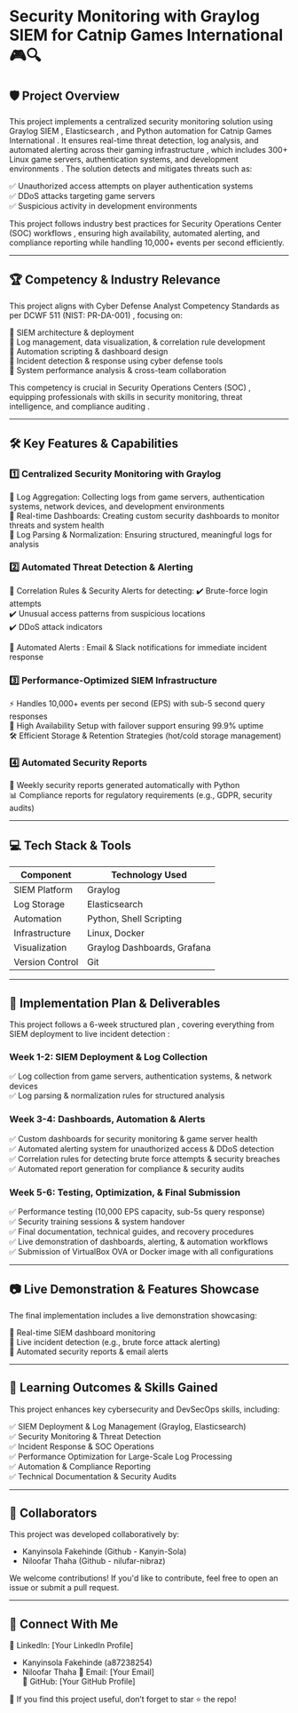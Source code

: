 #  Security Monitoring with Graylog SIEM for Catnip Games International  🎮🔍

##  🛡️ Project Overview 
This project implements a  centralized security monitoring solution  using  Graylog SIEM ,  Elasticsearch , and  Python automation  for  Catnip Games International . It ensures  real-time threat detection, log analysis, and automated alerting  across their  gaming infrastructure , which includes  300+ Linux game servers, authentication systems, and development environments . The solution detects and mitigates threats such as:

✅  Unauthorized access attempts  on player authentication systems  
✅  DDoS attacks targeting game servers   
✅  Suspicious activity in development environments   

This project follows industry best practices for  Security Operations Center (SOC) workflows , ensuring  high availability, automated alerting, and compliance reporting  while handling  10,000+ events per second  efficiently.

---

##  🏆 Competency & Industry Relevance 
This project aligns with  Cyber Defense Analyst Competency Standards  as per  DCWF 511 (NIST: PR-DA-001) , focusing on:

🔹  SIEM architecture & deployment   
🔹  Log management, data visualization, & correlation rule development   
🔹  Automation scripting & dashboard design   
🔹  Incident detection & response using cyber defense tools   
🔹  System performance analysis & cross-team collaboration   

This competency is crucial in  Security Operations Centers (SOC) , equipping professionals with skills in  security monitoring, threat intelligence, and compliance auditing .

---

##  🛠️ Key Features & Capabilities 

###  1️⃣ Centralized Security Monitoring with Graylog 
🔹  Log Aggregation:  Collecting logs from  game servers, authentication systems, network devices, and development environments   
🔹  Real-time Dashboards:  Creating  custom security dashboards  to monitor threats and system health  
🔹  Log Parsing & Normalization:  Ensuring structured, meaningful logs for analysis  

###  2️⃣ Automated Threat Detection & Alerting 
🚨  Correlation Rules & Security Alerts  for detecting:
✔️  Brute-force login attempts   
✔️  Unusual access patterns  from suspicious locations  
✔️  DDoS attack indicators   

🔔  Automated Alerts : Email & Slack notifications for immediate incident response  

###  3️⃣ Performance-Optimized SIEM Infrastructure 
⚡  Handles 10,000+ events per second (EPS)  with sub-5 second query responses  
🔄  High Availability Setup  with failover support ensuring  99.9% uptime   
🛠️  Efficient Storage & Retention Strategies  (hot/cold storage management)  

###  4️⃣ Automated Security Reports 
📅  Weekly security reports  generated automatically with Python  
📊  Compliance reports  for regulatory requirements (e.g., GDPR, security audits)  

---

##  💻 Tech Stack & Tools 

| Component           | Technology Used  |
|--------------------|----------------|
|  SIEM Platform   | Graylog        |
|  Log Storage     | Elasticsearch  |
|  Automation      | Python, Shell Scripting |
|  Infrastructure  | Linux, Docker  |
|  Visualization   | Graylog Dashboards, Grafana |
|  Version Control | Git            |

---

##  📌 Implementation Plan & Deliverables 
This project follows a  6-week structured plan , covering everything from  SIEM deployment to live incident detection :

###  Week 1-2: SIEM Deployment & Log Collection     
✅  Log collection from game servers, authentication systems, & network devices   
✅  Log parsing & normalization rules for structured analysis   

###  Week 3-4: Dashboards, Automation & Alerts 
✅  Custom dashboards for security monitoring & game server health   
✅  Automated alerting system for unauthorized access & DDoS detection   
✅  Correlation rules for detecting brute force attempts & security breaches   
✅  Automated report generation for compliance & security audits   

###  Week 5-6: Testing, Optimization, & Final Submission 
✅  Performance testing (10,000 EPS capacity, sub-5s query response)   
✅  Security training sessions & system handover   
✅  Final documentation, technical guides, and recovery procedures   
✅  Live demonstration of dashboards, alerting, & automation workflows   
✅  Submission of VirtualBox OVA or Docker image with all configurations   

---

##  📷 Live Demonstration & Features Showcase 
The final implementation includes a  live demonstration  showcasing:

🎥  Real-time SIEM dashboard monitoring   
🚨  Live incident detection  (e.g., brute force attack alerting)  
📩  Automated security reports & email alerts   

---

##  🎯 Learning Outcomes & Skills Gained 
This project enhances key cybersecurity and DevSecOps skills, including:

✅  SIEM Deployment & Log Management  (Graylog, Elasticsearch)  
✅  Security Monitoring & Threat Detection   
✅  Incident Response & SOC Operations   
✅  Performance Optimization for Large-Scale Log Processing   
✅  Automation & Compliance Reporting   
✅  Technical Documentation & Security Audits   

---

##  👥 Collaborators 
This project was developed collaboratively by:
- Kanyinsola Fakehinde (Github - Kanyin-Sola)
- Niloofar Thaha (Github - nilufar-nibraz)

We welcome contributions! If you'd like to contribute, feel free to open an issue or submit a pull request.

---

##  🔗 Connect With Me 
💼  LinkedIn:  [Your LinkedIn Profile]
 - Kanyinsola Fakehinde (a87238254)
 - Niloofar Thaha 
📩  Email:  [Your Email]  
📌  GitHub:  [Your GitHub Profile]  

🚀  If you find this project useful, don’t forget to star ⭐ the repo! 

